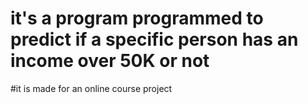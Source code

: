 # it's a program programmed to predict if a specific person has an income over 50K or not

#it is made for an online course project
